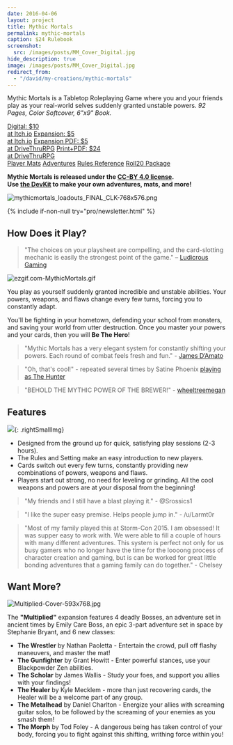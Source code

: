 ```yaml
---
date: 2016-04-06
layout: project
title: Mythic Mortals
permalink: mythic-mortals
caption: $24 Rulebook
screenshot:
  src: /images/posts/MM_Cover_Digital.jpg
hide_description: true
image: /images/posts/MM_Cover_Digital.jpg
redirect_from:
  - "/david/my-creations/mythic-mortals"
---
```


Mythic Mortals is a Tabletop Roleplaying Game where you and your friends play as your real-world selves suddenly granted unstable powers. *92 Pages, Color Softcover, 6"x9" Book.*

<div class="shopping-buttons">
<a target="_blank" href="https://davidschirduan.itch.io/mythic-mortals" class="btn btn-primary itchBTN">Digital: $10<br>at Itch.io</a>
<a target="_blank" href="https://davidschirduan.itch.io/mythic-mortals-multiplied" class="btn btn-primary itchBTN">Expansion: $5<br>at Itch.io</a>
<a target="_blank" href="https://www.drivethrurpg.com/product/204945/Mythic-Mortals-Multiplied" class="btn btn-primary dtrpgBTN">Expansion PDF: $5<br>at DriveThruRPG</a>
<a target="_blank" href="https://www.drivethrurpg.com/product/178248/Mythic-Mortals" class="btn btn-primary dtrpgBTN">Print+PDF: $24<br>at DriveThruRPG</a>
<div style="width:100%;margin:0px;padding:0px;"></div>
<a target="_blank" href="/files/MythicMortals_Core_PlayerMats.pdf" class="btn btn-primary">Player Mats</a>
<a target="_blank" href="/files/MythicMortals_Adventures.zip" class="btn btn-primary">Adventures</a>
<a target="_blank" href="/files/MythicMortals_Core_Reference.pdf" class="btn btn-primary">Rules Reference</a>
<a target="_blank" href="/files/Roll20-Packet.zip" class="btn btn-primary">Roll20 Package</a>
</div>

<p class="centerButtons"><strong>Mythic Mortals is released under the <a href="https://creativecommons.org/licenses/by/4.0/">CC-BY 4.0 license</a>.<br>Use <a href="{{site.url}}/files/MM_DevKit.zip">the DevKit</a> to make your own adventures, mats, and more!</strong></p>

![mythicmortals_loadouts_FINAL_CLK-768x576.png]({{site.url}}/images/posts/mythicmortals_loadouts_FINAL_CLK-768x576.png)

{% include if-non-null try="pro/newsletter.html" %}

## How Does it Play?

> "The choices on your playsheet are compelling, and the card-slotting mechanic is easily the strongest point of the game." – [Ludicrous Gaming](http://ludicrusgaming.blogspot.com/2015/04/review-mythic-mortals.html)

![ezgif.com-MythicMortals.gif](/images/posts/ezgif.com-MythicMortals.gif)

You play as yourself suddenly granted incredible and unstable abilities. Your powers, weapons, and flaws change every few turns, forcing you to constantly adapt.

You'll be fighting in your hometown, defending your school from monsters, and saving your world from utter destruction. Once you master your powers and your cards, then you will **Be The Hero**!

> "Mythic Mortals has a very elegant system for constantly shifting your powers. Each round of combat feels fresh and fun." - [James D’Amato](http://oneshotpodcast.com/one-shot/120-mythic-mortals/)

> "Oh, that's cool!" - repeated several times by Satine Phoenix [playing as The Hunter](http://gameschool.tsrpn.com/2018/07/15/126-mythic-mortals/)

> "BEHOLD THE MYTHIC POWER OF THE BREWER!" - [wheeltreemegan](https://www.instagram.com/wheeltreemegan/)

## Features

![]({{site.url}}/images/posts/28dad8964fabda72122ecb08caad7fd7_original-512x768.png){: .rightSmallImg} 

 * Designed from the ground up for quick, satisfying play sessions (2-3 hours).
 * The Rules and Setting make an easy introduction to new players.
 * Cards switch out every few turns, constantly providing new combinations of powers, weapons and flaws.
 * Players start out strong, no need for leveling or grinding. All the cool weapons and powers are at your disposal from the beginning!

> "My friends and I still have a blast playing it." - @Srossics1

> "I like the super easy premise. Helps people jump in." - /u/Larmt0r	

> "Most of my family played this at Storm-Con 2015. I am obsessed! It was supper easy to work with. We were able to fill a couple of hours with many different adventures. This system is perfect not only for us busy gamers who no longer have the time for the loooong process of character creation and gaming, but is can be worked for great little bonding adventures that a gaming family can do together." - Chelsey

## Want More?

![Multiplied-Cover-593x768.jpg](/images/posts/Multiplied-Cover-593x768.jpg)

The **"Multiplied"** expansion features 4 deadly Bosses, an adventure set in ancient times by Emily Care Boss, an epic 3-part adventure set in space by Stephanie Bryant, and 6 new classes:

* **The Wrestler** by Nathan Paoletta - Entertain the crowd, pull off flashy maneuvers, and master the mat!
* **The Gunfighter** by Grant Howitt - Enter powerful stances, use your Blackpowder Zen abilities.
* **The Scholar** by James Wallis - Study your foes, and support you allies with your findings!
* **The Healer** by Kyle Mecklem - more than just recovering cards, the Healer will be a welcome part of any group.
* **The Metalhead** by Daniel Charlton - Energize your allies with screaming guitar solos, to be followed by the screaming of your enemies as you smash them!
* **The Morph** by Tod Foley - A dangerous being has taken control of your body, forcing you to fight against this shifting, writhing force within you!
